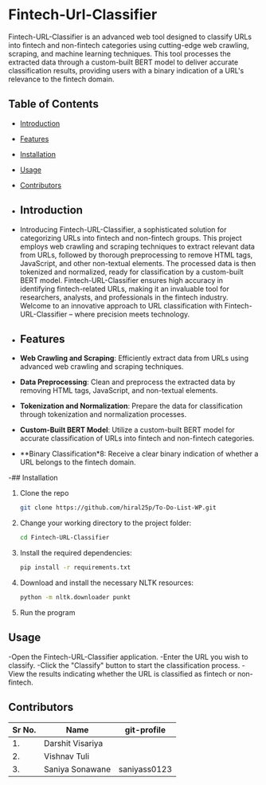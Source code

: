 # Fintech-Url-Classifier

Fintech-URL-Classifier is an advanced web tool designed to classify URLs into fintech and non-fintech categories using cutting-edge web crawling, scraping, and machine learning techniques. This tool processes the extracted data through a custom-built BERT model to deliver accurate classification results, providing users with a binary indication of a URL's relevance to the fintech domain.

## Table of Contents

- [Introduction](#introduction)
- [Features](#features)
- [Installation](#installation)
- [Usage](#usage)
- [Contributors](#contributors)

- ## Introduction

- Introducing Fintech-URL-Classifier, a sophisticated solution for categorizing URLs into fintech and non-fintech groups. This project employs web crawling and scraping techniques to extract relevant data from URLs, followed by thorough preprocessing to remove HTML tags, JavaScript, and other non-textual elements. The processed data is then tokenized and normalized, ready for classification by a custom-built BERT model. Fintech-URL-Classifier ensures high accuracy in identifying fintech-related URLs, making it an invaluable tool for researchers, analysts, and professionals in the fintech industry. Welcome to an innovative approach to URL classification with Fintech-URL-Classifier – where precision meets technology.

- ## Features

- **Web Crawling and Scraping**: Efficiently extract data from URLs using advanced web crawling and scraping techniques.
- **Data Preprocessing**: Clean and preprocess the extracted data by removing HTML tags, JavaScript, and non-textual elements.
- **Tokenization and Normalization**: Prepare the data for classification through tokenization and normalization processes.
- **Custom-Built BERT Model**: Utilize a custom-built BERT model for accurate classification of URLs into fintech and non-fintech categories.
- **Binary Classification*8: Receive a clear binary indication of whether a URL belongs to the fintech domain.


-## Installation

1. Clone the repo
    ```sh
   git clone https://github.com/hiral25p/To-Do-List-WP.git
   ```
    
2. Change your working directory to the project folder:
   ```sh
   cd Fintech-URL-Classifier
   ```
   
3. Install the required dependencies:
   ```sh
   pip install -r requirements.txt
   ```
   
4. Download and install the necessary NLTK resources:
    ```sh
   python -m nltk.downloader punkt
   ```

5. Run the program

## Usage
-Open the Fintech-URL-Classifier application.
-Enter the URL you wish to classify.
-Click the "Classify" button to start the classification process.
-View the results indicating whether the URL is classified as fintech or non-fintech.

## Contributors
| Sr No. | Name               |  git-profile     | 
| -------| -------------------| -----------------| 
| 1.     | Darshit Visariya   |                  | 
| 2.     | Vishnav Tuli       |                  |
| 3.     | Saniya Sonawane    | saniyass0123     |


